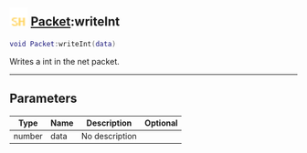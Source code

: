 ## <img src="../../.gitbook/assets/shared.png" width="32" height="32" /> [Packet](../packet/README.md):writeInt

```lua
void Packet:writeInt(data)
```

Writes a int in the net packet.<br>

-----------------
## Parameters

| Type   | Name | Description | Optional |
| ------ | ---- | ----------- | -------: |
| number | data | No description |  |
